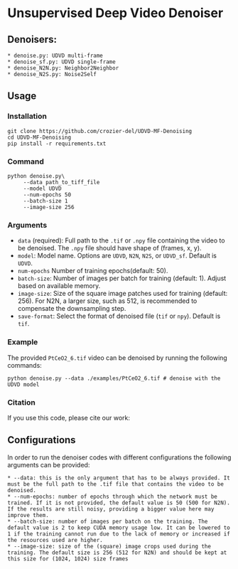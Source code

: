 # Unsupervised Deep Video Denoiser


## Denoisers:

```
* denoise.py: UDVD multi-frame
* denoise_sf.py: UDVD single-frame
* denoise_N2N.py: Neighbor2Neighbor
* denoise_N2S.py: Noise2Self
```

## Usage
### Installation
```shell
git clone https://github.com/crozier-del/UDVD-MF-Denoising
cd UDVD-MF-Denoising
pip install -r requirements.txt

```

### Command
```shell
python denoise.py\
     --data path_to_tiff_file 
     --model UDVD 
     --num-epochs 50
     --batch-size 1
     --image-size 256
```
### Arguments
* `data` (required): Full path to the `.tif` or `.npy` file containing the video to be denoised. The `.npy` file should have shape of (frames, x, y).
* `model`: Model name. Options are `UDVD`, `N2N`, `N2S`, or `UDVD_sf`. Default is `UDVD`.
* `num-epochs` Number of training epochs(default: 50).
* `batch-size`: Number of images per batch for training (default: 1). Adjust based on available memory.
* `image-size`: Size of the square image patches used for training (default: 256). For N2N, a larger size, such as 512, is recommended to compensate the downsampling step.
* `save-format`: Select the format of denoised file (`tif` or `npy`). Default is `tif`.

### Example

The provided `PtCeO2_6.tif` video can be denoised by running the following commands:

```shell
python denoise.py --data ./examples/PtCeO2_6.tif # denoise with the UDVD model
```

### Citation

If you use this code, please cite our work:
## Configurations

In order to run the denoiser codes with different configurations the following arguments can be provided:

    * --data: this is the only argument that has to be always provided. It must be the full path to the .tif file that contains the video to be denoised.
    * --num-epochs: number of epochs through which the network must be trained. If it is not provided, the default value is 50 (500 for N2N). If the results are still noisy, providing a bigger value here may improve them.
    * --batch-size: number of images per batch on the training. The default value is 2 to keep CUDA memory usage low. It can be lowered to 1 if the training cannot run due to the lack of memory or increased if the resources used are higher.
    * --image-size: size of the (square) image crops used during the training. The default size is 256 (512 for N2N) and should be kept at this size for (1024, 1024) size frames
